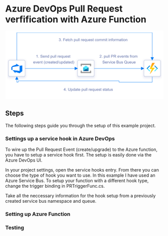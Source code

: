 # Azure DevOps Pull Request verfification with Azure Function

![PR Update Architecture](./docs/pr_update.png)

## Steps
The following steps guide you through the setup of this example project.

### Settings up a service hook in Azure DevOps
To wire up the Pull Request Event (create/upgrade) to the Azure function, you have to setup a service hook first. The setup is easily done via the Azure DevOps UI. 

In your project settings, open the service hooks entry. From there you can choose the type of hook you want to use. In this example I have used an Azure Service Bus. To setup your function with a different hook type, change the trigger binding in PRTriggerFunc.cs.

Take all the neccessary information for the hook setup from a previously created service bus namespace and queue.

### Setting up Azure Function

### Testing